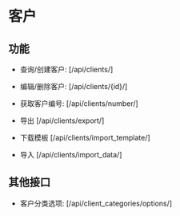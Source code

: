 # 客户


## 功能

- 查询/创建客户:
[/api/clients/]

- 编辑/删除客户:
[/api/clients/{id}/]

- 获取客户编号:
[/api/clients/number/]

- 导出
[/api/clients/export/]

- 下载模板
[/api/clients/import_template/]

- 导入
[/api/clients/import_data/]


## 其他接口

- 客户分类选项:
[/api/client_categories/options/]
